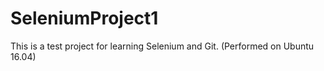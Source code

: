 # SeleniumProject1

This is a test project for learning Selenium and Git.
(Performed on Ubuntu 16.04)
